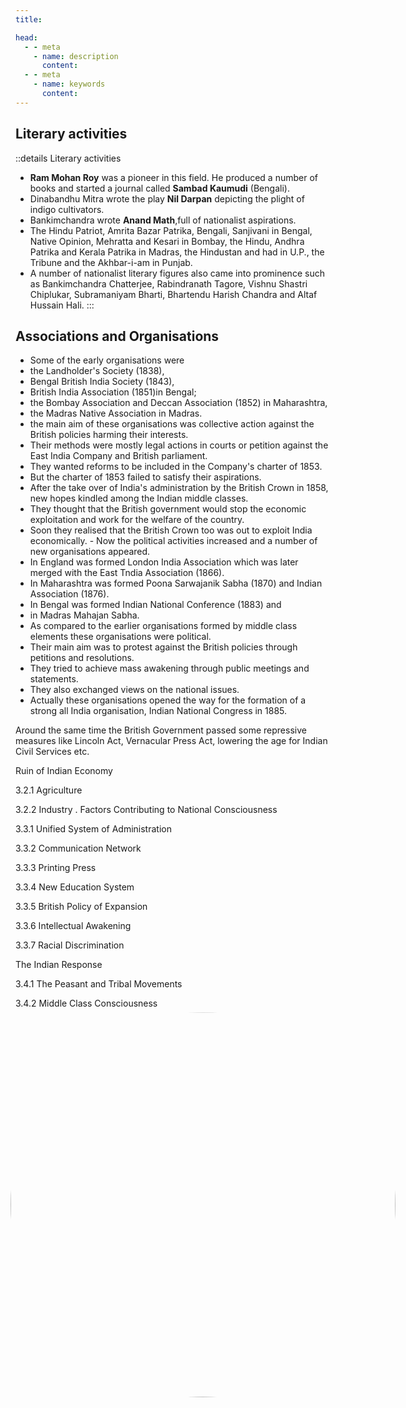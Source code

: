 ```yaml
---
title: 

head:
  - - meta
    - name: description
      content: 
  - - meta
    - name: keywords
      content:    
---
```



<div  font-serif     text-base   font-medium hyphens-none leading-normal     tracking-wider subpixel-antialiased>



## Literary activities

::details Literary activities
- **Ram Mohan Roy** was a pioneer in this field. He produced a number of books and started a journal called **Sambad Kaumudi** (Bengali).
- Dinabandhu Mitra wrote the play **Nil Darpan** depicting the plight of indigo cultivators. 
- Bankimchandra wrote **Anand Math**,full of nationalist aspirations. 
- The Hindu Patriot, Amrita Bazar Patrika, Bengali, Sanjivani in Bengal, Native Opinion, Mehratta and Kesari in Bombay, the Hindu, Andhra Patrika and Kerala Patrika in Madras, the Hindustan and had in U.P., the Tribune and the Akhbar-i-am in Punjab. 
- A number of nationalist literary figures also came into prominence such as Bankimchandra Chatterjee, Rabindranath Tagore, Vishnu Shastri Chiplukar, Subramaniyam Bharti, Bhartendu Harish Chandra and Altaf Hussain Hali.
:::


## Associations and Organisations

- Some of the early organisations were 
- the Landholder's Society (1838), 
- Bengal British India Society (1843), 
- British India Association (1851)in Bengal; 
- the Bombay Association and Deccan Association (1852) in Maharashtra, 
- the Madras Native Association in Madras. 
- the main aim of these organisations was collective action against the British policies harming their interests. 
- Their methods were mostly legal actions in courts or petition against the East India Company and British parliament. 
- They wanted reforms to be included in the Company's charter of 1853. 
- But the charter of 1853 failed to satisfy their aspirations. 
- After the take over of India's administration by the British Crown in 1858, new hopes kindled among the Indian middle classes. 
- They thought that the British government  would stop the economic exploitation and work for the welfare of the country. 
- Soon they realised that the British Crown too was out to exploit India economically. - Now the political activities increased and a number of new organisations appeared.
- In England was formed London India Association which was later merged with the East Tndia Association (1866). 
- In Maharashtra was formed Poona Sarwajanik Sabha (1870) and Indian Association (1876). 
- In Bengal was formed Indian National Conference (1883) and 
- in Madras Mahajan Sabha.
 - As compared to the earlier organisations formed by middle class elements these organisations were political. 
 - Their main aim was to protest against the British policies  through petitions and resolutions. 
 - They tried to achieve mass awakening through public meetings and statements. 
 - They also exchanged views on the national issues. 
 - Actually these organisations opened the way for the formation of a strong all India  organisation, Indian National Congress in 1885. 
 
  Around the  same time the British Government passed some repressive measures like Lincoln Act, Vernacular Press Act, lowering the age for Indian Civil Services etc. 

Ruin of Indian Economy

3.2.1 Agriculture

3.2.2 Industry . Factors Contributing to National Consciousness

3.3.1 Unified System of Administration

3.3.2 Communication Network

3.3.3 Printing Press

3.3.4 New Education System

3.3.5 British Policy of Expansion

3.3.6 Intellectual Awakening

3.3.7 Racial Discrimination

The Indian Response

3.4.1 The Peasant and Tribal Movements

3.4.2 Middle Class Consciousness

</div>

<div class="gallery ">
  <img src="https://picsum.photos/id/174/400/400" alt="a hot air balloon">
  <img src="https://picsum.photos/id/188/400/400" alt="a sky photo of an old city">
  <img src="https://picsum.photos/id/211/400/400" alt="a small boat">
  <img src="https://picsum.photos/id/28/400/400" alt="a forest">
</div>



<style scoped>
.gallery {
  --g: 8px;   /* the gap */
  --s: 400px; /* the size */
  
  display: grid;
  border-radius: 50%;
}
.gallery > img {
  grid-area: 1/1;
  width: 600px;
  aspect-ratio: 1;
  object-fit: cover;
  border-radius: 50%;
  transform: translate(var(--_x,0),var(--_y,0));
  cursor: pointer;
  z-index: 0;
  transition: .3s, z-index 0s .3s;
}
.gallery img:hover {
  --_i: 1;
  z-index: 1;
  transition: transform .2s, clip-path .3s .2s, z-index 0s;
}
.gallery:hover img {
  transform: translate(0,0);
}
.gallery > img:nth-child(1) {
  clip-path: polygon(50% 50%,calc(50%*var(--_i,0)) calc(120%*var(--_i,0)),0 calc(100%*var(--_i,0)),0 0,100% 0,100% calc(100%*var(--_i,0)),calc(100% - 50%*var(--_i,0)) calc(120%*var(--_i,0)));
  --_y: calc(-1*var(--g))
}
.gallery > img:nth-child(2) {
  clip-path: polygon(50% 50%,calc(100% - 120%*var(--_i,0)) calc(50%*var(--_i,0)),calc(100% - 100%*var(--_i,0)) 0,100% 0,100% 100%,calc(100% - 100%*var(--_i,0)) 100%,calc(100% - 120%*var(--_i,0)) calc(100% - 50%*var(--_i,0)));
  --_x: var(--g)
}
.gallery > img:nth-child(3) {
  clip-path: polygon(50% 50%,calc(100% - 50%*var(--_i,0)) calc(100% - 120%*var(--_i,0)),100% calc(100% - 120%*var(--_i,0)),100% 100%,0 100%,0 calc(100% - 100%*var(--_i,0)),calc(50%*var(--_i,0)) calc(100% - 120%*var(--_i,0)));
  --_y: var(--g)
}
.gallery > img:nth-child(4) {
  clip-path: polygon(50% 50%,calc(120%*var(--_i,0)) calc(50%*var(--_i,0)),calc(100%*var(--_i,0)) 0,0 0,0 100%,calc(100%*var(--_i,0)) 100%,calc(120%*var(--_i,0)) calc(100% - 50%*var(--_i,0)));
  --_x: calc(-1*var(--g))
}
/* body {
  margin: 0;
  min-height: 100vh;
  display: grid;
  place-content: center;
  background: #3B8686;
} */

</style>